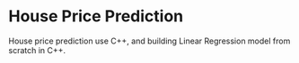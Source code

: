 # House Price Prediction
House price prediction use C++, and building Linear Regression model from scratch in C++.
